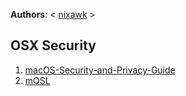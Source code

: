 **Authors**: < [nixawk](https://github.com/nixawk) >

## OSX Security

1. [macOS-Security-and-Privacy-Guide](https://github.com/drduh/macOS-Security-and-Privacy-Guide)
2. [mOSL](https://github.com/0xmachos/mOSL)
